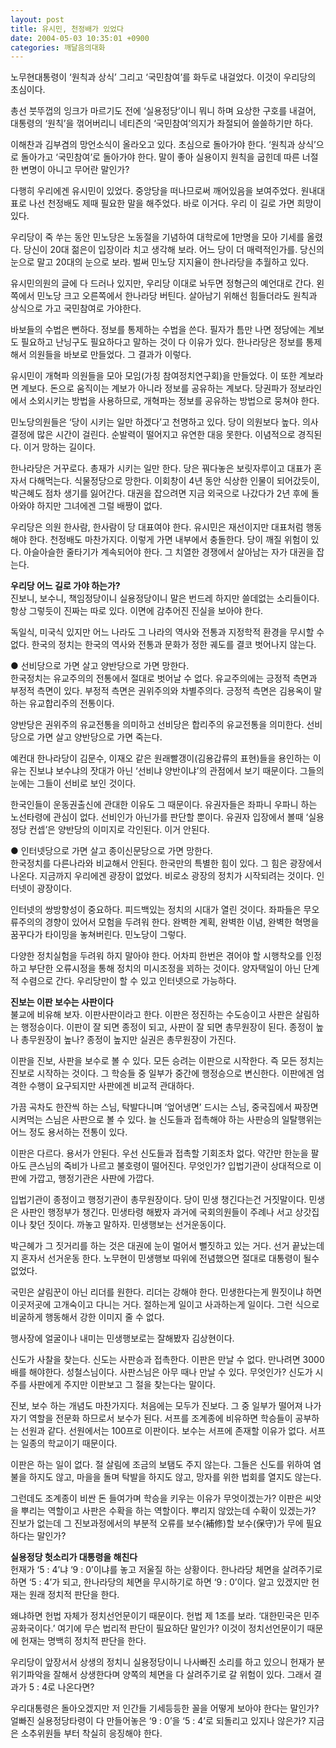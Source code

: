 ```yaml
---
layout: post
title: 유시민, 천정배가 있었다
date: 2004-05-03 10:35:01 +0900
categories: 깨달음의대화
---
```

노무현대통령이 ‘원칙과 상식’ 그리고 ‘국민참여’를 화두로 내걸었다. 이것이 우리당의 초심이다. 

총선 붓뚜껍의 잉크가 마르기도 전에 ‘실용정당’이니 뭐니 하며 요상한 구호를 내걸어, 대통령의 ‘원칙’을 꺾어버리니 네티즌의 ‘국민참여’의지가 좌절되어 쓸쓸하기만 하다. 

이해찬과 김부겸의 망언소식이 올라오고 있다. 초심으로 돌아가야 한다. ‘원칙과 상식’으로 돌아가고 ‘국민참여’로 돌아가야 한다. 말이 좋아 실용이지 원칙을 굽힌데 따른 너절한 변명이 아니고 무어란 말인가? 

다행히 우리에겐 유시민이 있었다. 중앙당을 떠나므로써 깨어있음을 보여주었다. 원내대표로 나선 천정배도 제때 필요한 말을 해주었다. 바로 이거다. 우리 이 길로 가면 희망이 있다. 

우리당이 죽 쑤는 동안 민노당은 노동절을 기념하여 대학로에 1만명을 모아 기세를 올렸다. 당신이 20대 젊은이 입장이라 치고 생각해 보라. 어느 당이 더 매력적인가를. 당신의 눈으로 말고 20대의 눈으로 보라. 벌써 민노당 지지율이 한나라당을 추월하고 있다. 

유시민의원의 글에 다 드러나 있지만, 우리당 이대로 놔두면 정형근의 예언대로 간다. 왼쪽에서 민노당 크고 오른쪽에서 한나라당 버틴다. 살아남기 위해선 힘들더라도 원칙과 상식으로 가고 국민참여로 가야한다. 

바보들의 수법은 뻔하다. 정보를 통제하는 수법을 쓴다. 필자가 틈만 나면 정당에는 계보도 필요하고 난닝구도 필요하다고 말하는 것이 다 이유가 있다. 한나라당은 정보를 통제해서 의원들을 바보로 만들었다. 그 결과가 이렇다. 

유시민이 개혁파 의원들을 모아 모임(가칭 참여정치연구회)을 만들었다. 이 또한 계보라면 계보다. 돈으로 움직이는 계보가 아니라 정보를 공유하는 계보다. 당권파가 정보라인에서 소외시키는 방법을 사용하므로, 개혁파는 정보를 공유하는 방법으로 뭉쳐야 한다. 

민노당의원들은 ‘당이 시키는 일만 하겠다’고 천명하고 있다. 당이 의원보다 높다. 의사결정에 많은 시간이 걸린다. 순발력이 떨어지고 유연한 대응 못한다. 이념적으로 경직된다. 이거 망하는 길이다. 

한나라당은 거꾸로다. 총재가 시키는 일만 한다. 당은 꿔다놓은 보릿자루이고 대표가 혼자서 다해먹는다. 식물정당으로 망한다. 이회창이 4년 동안 식상한 인물이 되어갔듯이, 박근혜도 점차 생기를 잃어간다. 대권을 잡으려면 지금 외국으로 나갔다가 2년 후에 돌아와야 하지만 그녀에겐 그럴 배짱이 없다. 

우리당은 의원 한사람, 한사람이 당 대표여야 한다. 유시민은 재선이지만 대표처럼 행동해야 한다. 천정배도 마찬가지다. 이렇게 가면 내부에서 충돌한다. 당이 깨질 위험이 있다. 아슬아슬한 줄타기가 계속되어야 한다. 그 치열한 경쟁에서 살아남는 자가 대권을 잡는다. 

**우리당 어느 길로 가야 하는가?**  
진보니, 보수니, 책임정당이니 실용정당이니 말은 번드레 하지만 쓸데없는 소리들이다. 항상 그렇듯이 진짜는 따로 있다. 이면에 감추어진 진실을 보아야 한다. 

독일식, 미국식 있지만 어느 나라도 그 나라의 역사와 전통과 지정학적 환경을 무시할 수 없다. 한국의 정치는 한국의 역사와 전통과 문화가 정한 궤도를 결코 벗어나지 않는다. 

● 선비당으로 가면 살고 양반당으로 가면 망한다.  
한국정치는 유교주의의 전통에서 절대로 벗어날 수 없다. 유교주의에는 긍정적 측면과 부정적 측면이 있다. 부정적 측면은 권위주의와 차별주의다. 긍정적 측면은 김용옥이 말하는 유교합리주의 전통이다. 

양반당은 권위주의 유교전통을 의미하고 선비당은 합리주의 유교전통을 의미한다. 선비당으로 가면 살고 양반당으로 가면 죽는다. 

예컨대 한나라당이 김문수, 이재오 같은 원래빨갱이(김용갑류의 표현)들을 용인하는 이유는 진보냐 보수냐의 잣대가 아닌 ‘선비냐 양반이냐’의 관점에서 보기 때문이다. 그들의 눈에는 그들이 선비로 보인 것이다.

한국인들이 운동권출신에 관대한 이유도 그 때문이다. 유권자들은 좌파니 우파니 하는 노선타령에 관심이 없다. 선비인가 아닌가를 판단할 뿐이다. 유권자 입장에서 볼때 ‘실용정당 컨셉’은 양반당의 이미지로 각인된다. 이거 안된다. 

● 인터넷당으로 가면 살고 종이신문당으로 가면 망한다.   
한국정치를 다른나라와 비교해서 안된다. 한국만의 특별한 힘이 있다. 그 힘은 광장에서 나온다. 지금까지 우리에겐 광장이 없었다. 비로소 광장의 정치가 시작되려는 것이다. 인터넷이 광장이다. 

인터넷의 쌍방향성이 중요하다. 피드백있는 정치의 시대가 열린 것이다. 좌파들은 무오류주의의 경향이 있어서 모험을 두려워 한다. 완벽한 계획, 완벽한 이념, 완벽한 혁명을 꿈꾸다가 타이밍을 놓쳐버린다. 민노당이 그렇다. 

다양한 정치실험을 두려워 하지 말아야 한다. 어차피 한번은 겪어야 할 시행착오를 인정하고 부단한 오류시정을 통해 정치의 미시조정을 꾀하는 것이다. 양자택일이 아닌 단계적 수렴으로 간다. 우리당만이 할 수 있고 인터넷으로 가능하다. 

**진보는 이판 보수는 사판이다**  
불교에 비유해 보자. 이판사판이라고 한다. 이판은 정진하는 수도승이고 사판은 살림하는 행정승이다. 이판이 잘 되면 종정이 되고, 사판이 잘 되면 총무원장이 된다. 종정이 높나 총무원장이 높나? 종정이 높지만 실권은 총무원장이 가진다. 

이판을 진보, 사판을 보수로 볼 수 있다. 모든 승려는 이판으로 시작한다. 즉 모든 정치는 진보로 시작하는 것이다. 그 학승들 중 일부가 중간에 행정승으로 변신한다. 이판에겐 엄격한 수행이 요구되지만 사판에겐 비교적 관대하다.

가끔 곡차도 한잔씩 하는 스님, 탁발다니며 ‘엎어냉면’ 드시는 스님, 중국집에서 짜장면 시켜먹는 스님은 사판으로 볼 수 있다. 늘 신도들과 접촉해야 하는 사판승의 일탈행위는 어느 정도 용서하는 전통이 있다.

이판은 다르다. 용서가 안된다. 우선 신도들과 접촉할 기회조차 없다. 약간만 한눈을 팔아도 큰스님의 죽비가 나르고 불호령이 떨어진다. 무엇인가? 입법기관이 상대적으로 이판에 가깝고, 행정기관은 사판에 가깝다. 

입법기관이 종정이고 행정기관이 총무원장이다. 당이 민생 챙긴다는건 거짓말이다. 민생은 사판인 행정부가 챙긴다. 민생타령 해봤자 과거에 국회의원들이 주례나 서고 상갓집이나 찾던 짓이다. 까놓고 말하자. 민생행보는 선거운동이다.

박근혜가 그 짓거리를 하는 것은 대권에 눈이 멀어서 뻘짓하고 있는 거다. 선거 끝났는데 지 혼자서 선거운동 한다. 노무현이 민생행보 따위에 전념했으면 절대로 대통령이 될수 없었다. 

국민은 살림꾼이 아닌 리더를 원한다. 리더는 강해야 한다. 민생한다는게 뭔짓이냐 하면 이곳저곳에 고개숙이고 다니는 거다. 절하는게 일이고 사과하는게 일이다. 그런 식으로 비굴하게 행동해서 강한 이미지 줄 수 없다. 

행사장에 얼굴이나 내미는 민생행보로는 잘해봤자 김상현이다. 

신도가 사찰을 찾는다. 신도는 사판승과 접촉한다. 이판은 만날 수 없다. 만나려면 3000배를 해야한다. 성철스님이다. 사판스님은 아무 때나 만날 수 있다. 무엇인가? 신도가 시주를 사판에게 주지만 이판보고 그 절을 찾는다는 말이다. 

진보, 보수 하는 개념도 마찬가지다. 처음에는 모두가 진보다. 그 중 일부가 떨어져 나가 자기 역할을 전문화 하므로서 보수가 된다. 서프를 조계종에 비유하면 학승들이 공부하는 선원과 같다. 선원에서는 100프로 이판이다. 보수는 서프에 존재할 이유가 없다. 서프는 일종의 학교이기 때문이다. 

이판은 하는 일이 없다. 절 살림에 조금의 보탬도 주지 않는다. 그들은 신도를 위하여 염불을 하지도 않고, 마을을 돌며 탁발을 하지도 않고, 망자를 위한 법회를 열지도 않는다. 

그런데도 조계종이 비싼 돈 들여가며 학승을 키우는 이유가 무엇이겠는가? 이판은 씨앗을 뿌리는 역할이고 사판은 수확을 하는 역할이다. 뿌리지 않았는데 수확이 있겠는가? 진보가 없는데 그 진보과정에서의 부분적 오류를 보수(補修)할 보수(保守)가 무에 필요하다는 말인가?

**실용정당 헛소리가 대통령을 해친다**  
헌재가 ‘5 : 4’냐 ‘9 : 0’이냐를 놓고 저울질 하는 상황이다. 한나라당 체면을 살려주기로 하면 ‘5 : 4’가 되고, 한나라당의 체면을 무시하기로 하면 ‘9 : 0’이다. 알고 있겠지만 헌재는 원래 정치적 판단을 한다. 

왜냐하면 헌법 자체가 정치선언문이기 때문이다. 헌법 제 1조를 보라. ‘대한민국은 민주공화국이다.’ 여기에 무슨 법리적 판단이 필요하단 말인가? 이것이 정치선언문이기 때문에 헌재는 명백히 정치적 판단을 한다. 

우리당이 앞장서서 상생의 정치니 실용정당이니 나사빠진 소리를 하고 있으니 헌재가 분위기파악을 잘해서 상생한다며 양쪽의 체면을 다 살려주기로 갈 위험이 있다. 그래서 결과가 5 : 4로 나온다면? 

우리대통령은 돌아오겠지만 저 인간들 기세등등한 꼴을 어떻게 보아야 한다는 말인가? 얼빠진 실용정당타령이 다 만들어놓은 ‘9 : 0’을 ‘5 : 4’로 되돌리고 있지나 않은가? 지금은 소추위원들 부터 착실히 응징해야 한다.